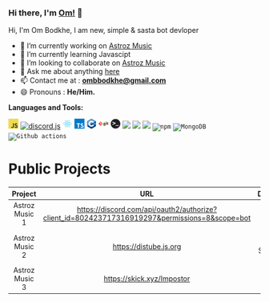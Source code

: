 ### Hi there, I'm [Om!](http://ombodkhes.tk/) 👋

Hi, I'm Om Bodkhe, I am new, simple & sasta bot devloper

- 🔭 I’m currently working on [Astroz Music](https://discord.com/oauth2/authorize?client_id=802423717316919297&permissions=8&scope=bot)
- 🌱 I’m currently learning Javascipt
- 👯 I’m looking to collaborate on [Astroz Music](https://discord.com/oauth2/authorize?client_id=802423717316919297&permissions=8&scope=bot)
- 💬 Ask me about anything [here](https://discord.com/users/831570507077124126)
- 📫 Contact me at :  **ombbodkhe@gmail.com**
- 😄 Pronouns :  **He/Him.**

**Languages and Tools:**  


<code><img height="20" src="https://raw.githubusercontent.com/github/explore/80688e429a7d4ef2fca1e82350fe8e3517d3494d/topics/javascript/javascript.png"></code>
<a href="https://discord.js.org"><img src="https://cdn.discordapp.com/attachments/740865034887888996/740865173065170994/logo-square.png" width="20" alt="discord.js" /></a>
<code><img height="20" src="https://raw.githubusercontent.com/github/explore/80688e429a7d4ef2fca1e82350fe8e3517d3494d/topics/react/react.png"></code>
<code><img height="20" src="https://raw.githubusercontent.com/github/explore/80688e429a7d4ef2fca1e82350fe8e3517d3494d/topics/typescript/typescript.png"></code>
<code><img height="20" src="https://raw.githubusercontent.com/github/explore/80688e429a7d4ef2fca1e82350fe8e3517d3494d/topics/cpp/cpp.png"></code>
<code><img height="20" src="https://raw.githubusercontent.com/github/explore/80688e429a7d4ef2fca1e82350fe8e3517d3494d/topics/git/git.png"></code>
<code><img height="20" src="https://raw.githubusercontent.com/github/explore/80688e429a7d4ef2fca1e82350fe8e3517d3494d/topics/terminal/terminal.png"></code>
<code><img height="20" src="https://img.shields.io/badge/-Nodejs-43853d?style=flat-square&logo=Node.js&logoColor=white"/></code>
<code><img height="20" src="https://img.shields.io/badge/-HTML5-E34F26?style=flat-square&logo=html5&logoColor=white" /></code>
<code><img height="20" src="https://img.shields.io/badge/-Heroku-430098?style=flat-square&logo=heroku&logoColor=white" /></code>
<code><img alt="npm" src="https://img.shields.io/badge/-NPM-CB3837?style=flat-square&logo=npm&logoColor=white" /></code>
<code><img alt="MongoDB" src="https://img.shields.io/badge/-MongoDB-13aa52?style=flat-square&logo=mongodb&logoColor=white" /></code>
<code><img alt="Github actions" src="https://img.shields.io/badge/-Github_Actions-2088FF?style=flat-square&logo=github-actions&logoColor=white" /></code> 

  <h1>Public Projects</h1> 
  
  | Project           | URL                        | Description                                         |
  |:-----------------:|:--------------------------:|:---------------------------------------------------:|
  | Astroz Music 1    | https://discord.com/api/oauth2/authorize?client_id=802423717316919297&permissions=8&scope=bot  | Astroz Music Bot First Bot !                        |
  | Astroz Music 2    | https://distube.js.org     | Astroz Music Bot Second Bot !                       |
  | Astroz Music 3    | https://skick.xyz/Impostor | Astroz Music Bot Third Bot !                        |
</div>
